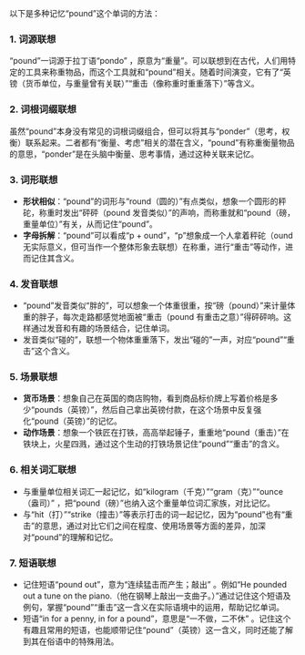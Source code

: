 以下是多种记忆“pound”这个单词的方法：

### 1. 词源联想
“pound”一词源于拉丁语“pondo” ，原意为“重量”。可以联想到在古代，人们用特定的工具来称重物品，而这个工具就和“pound”相关。随着时间演变，它有了“英镑（货币单位，与重量曾有关联）”“重击（像称重时重重落下）”等含义。

### 2. 词根词缀联想
虽然“pound”本身没有常见的词根词缀组合，但可以将其与“ponder”（思考，权衡）联系起来。二者都有“衡量、考虑”相关的潜在含义，“pound”有称重衡量物品的意思，“ponder”是在头脑中衡量、思考事情，通过这种关联来记忆。

### 3. 词形联想
 - **形状相似**：“pound”的词形与“round（圆的）”有点类似，想象一个圆形的秤砣，称重时发出“砰砰（pound 发音类似）”的声响，而称重就和“pound（磅，重量单位）”有关，从而记住“pound”。
 - **字母拆解**：“pound”可以看成“p + ound”，“p”想象成一个人拿着秤砣（ound 无实际意义，但可当作一个整体形象去联想）在称重，进行“重击”等动作，进而记住其含义。

### 4. 发音联想
 - “pound”发音类似“胖的”，可以想象一个体重很重，按“磅（pound）”来计量体重的胖子，每次走路都感觉地面被“重击（pound 有重击之意）”得砰砰响。这样通过发音和有趣的场景结合，记住单词。
 - 发音类似“碰的”，联想一个物体重重落下，发出“碰的”一声，对应“pound”“重击”这个含义。

### 5. 场景联想
 - **货币场景**：想象自己在英国的商店购物，看到商品标价牌上写着价格是多少“pounds（英镑）”，然后自己拿出英镑付款，在这个场景中反复强化“pound（英镑）”的记忆。
 - **动作场景**：想象一个铁匠在打铁，高高举起锤子，重重地“pound（重击）”在铁块上，火星四溅，通过这个生动的打铁场景记住“pound”“重击”的含义。

### 6. 相关词汇联想
 - 与重量单位相关词汇一起记忆，如“kilogram（千克）”“gram（克）”“ounce（盎司）” ，把“pound（磅）”也纳入这个重量单位词汇家族，对比记忆。
 - 与“hit（打）”“strike（撞击）”等表示打击的词一起记忆，因为“pound”也有“重击”的意思，通过对比它们之间在程度、使用场景等方面的差异，加深对“pound”的理解和记忆。

### 7. 短语联想
 - 记住短语“pound out”，意为“连续猛击而产生；敲出” 。例如“He pounded out a tune on the piano.（他在钢琴上敲出一支曲子。）”通过记住这个短语及例句，掌握“pound”“重击”这一含义在实际语境中的运用，帮助记忆单词。
 - 短语“in for a penny, in for a pound”，意思是“一不做，二不休” 。记住这个有趣且常用的短语，也能顺带记住“pound”（英镑）这一含义，同时还能了解到其在俗语中的特殊用法。 